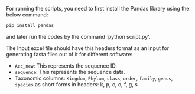 For running the scripts, you need to first install the Pandas library using the below command:

``` bash
pip install pandas
```

and later run the codes by the command `python script.py'. 
  
The Input excel file should have this headers format as an input for generating fasta files out of it for different software:
- `Acc_new`: This represents the sequence ID.
- `sequence`: This represents the sequence data.
- Taxonomic columns: `Kingdom`, `Phylum`, `class`, `order`, `family`, `genus`, `species`  as short forms in headers: k, p, c, o, f, g, s
